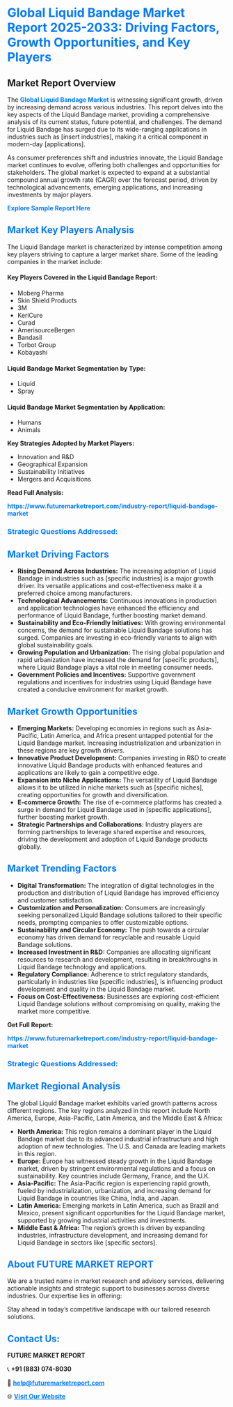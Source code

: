 <h1 style="color: #007BFF;">Global Liquid Bandage Market Report 2025-2033: Driving Factors, Growth Opportunities, and Key Players</h1>

<section id="overview">
<h2>Market Report Overview</h2>
<p>The <a href="https://www.futuremarketreport.com/industry-report/liquid-bandage-market" style="color: #007BFF; text-decoration: none;"><strong>Global Liquid Bandage Market</strong></a> is witnessing significant growth, driven by increasing demand across various industries. This report delves into the key aspects of the Liquid Bandage market, providing a comprehensive analysis of its current status, future potential, and challenges. The demand for Liquid Bandage has surged due to its wide-ranging applications in industries such as [insert industries], making it a critical component in modern-day [applications].</p>
<p>As consumer preferences shift and industries innovate, the Liquid Bandage market continues to evolve, offering both challenges and opportunities for stakeholders. The global market is expected to expand at a substantial compound annual growth rate (CAGR) over the forecast period, driven by technological advancements, emerging applications, and increasing investments by major players.</p>
</section>

<section id="overview">
<p><a href="https://www.futuremarketreport.com/request-sample/reportId=97725" style="color: #007BFF; text-decoration: none;"><strong>Explore Sample Report Here</strong></a></p>
</section>

<section id="key-players">
<h2 style="color: #007BFF;">Market Key Players Analysis</h2>
<p>The Liquid Bandage market is characterized by intense competition among key players striving to capture a larger market share. Some of the leading companies in the market include:</p>
<h4>Key Players Covered in the Liquid Bandage Report:</h4>
<ul><li>Moberg Pharma</li><li>Skin Shield Products</li><li>3M</li><li>KeriCure</li><li>Curad</li><li>AmerisourceBergen</li><li>Bandasil</li><li>Torbot Group</li><li>Kobayashi</li></ul>
<h4>Liquid Bandage Market Segmentation by Type:</h4>
<ul><li>Liquid</li><li>Spray</li></ul>

<h4>Liquid Bandage Market Segmentation by Application:</h4>
<ul><li>Humans</li><li>Animals</li></ul>
<p><strong>Key Strategies Adopted by Market Players:</strong></p>
<ul>
<li>Innovation and R&D</li>
<li>Geographical Expansion</li>
<li>Sustainability Initiatives</li>
<li>Mergers and Acquisitions</li>
</ul>
</section>

<section>
<p><strong>Read Full Analysis: </strong></p><a href="https://www.futuremarketreport.com/industry-report/liquid-bandage-market" style="color: #007BFF; text-decoration: none;"><strong>https://www.futuremarketreport.com/industry-report/liquid-bandage-market</strong></a>
<h3 style="color: #007BFF;">Strategic Questions Addressed:</h3>
</section>

<section id="driving-factors">
<h2 style="color: #007BFF;">Market Driving Factors</h2>
<ul>
<li><strong>Rising Demand Across Industries:</strong> The increasing adoption of Liquid Bandage in industries such as [specific industries] is a major growth driver. Its versatile applications and cost-effectiveness make it a preferred choice among manufacturers.</li>
<li><strong>Technological Advancements:</strong> Continuous innovations in production and application technologies have enhanced the efficiency and performance of Liquid Bandage, further boosting market demand.</li>
<li><strong>Sustainability and Eco-Friendly Initiatives:</strong> With growing environmental concerns, the demand for sustainable Liquid Bandage solutions has surged. Companies are investing in eco-friendly variants to align with global sustainability goals.</li>
<li><strong>Growing Population and Urbanization:</strong> The rising global population and rapid urbanization have increased the demand for [specific products], where Liquid Bandage plays a vital role in meeting consumer needs.</li>
<li><strong>Government Policies and Incentives:</strong> Supportive government regulations and incentives for industries using Liquid Bandage have created a conducive environment for market growth.</li>
</ul>
</section>

<section id="growth-opportunities">
<h2 style="color: #007BFF;">Market Growth Opportunities</h2>
<ul>
<li><strong>Emerging Markets:</strong> Developing economies in regions such as Asia-Pacific, Latin America, and Africa present untapped potential for the Liquid Bandage market. Increasing industrialization and urbanization in these regions are key growth drivers.</li>
<li><strong>Innovative Product Development:</strong> Companies investing in R&D to create innovative Liquid Bandage products with enhanced features and applications are likely to gain a competitive edge.</li>
<li><strong>Expansion into Niche Applications:</strong> The versatility of Liquid Bandage allows it to be utilized in niche markets such as [specific niches], creating opportunities for growth and diversification.</li>
<li><strong>E-commerce Growth:</strong> The rise of e-commerce platforms has created a surge in demand for Liquid Bandage used in [specific applications], further boosting market growth.</li>
<li><strong>Strategic Partnerships and Collaborations:</strong> Industry players are forming partnerships to leverage shared expertise and resources, driving the development and adoption of Liquid Bandage products globally.</li>
</ul>
</section>

<section id="trending-factors">
<h2 style="color: #007BFF;">Market Trending Factors</h2>
<ul>
<li><strong>Digital Transformation:</strong> The integration of digital technologies in the production and distribution of Liquid Bandage has improved efficiency and customer satisfaction.</li>
<li><strong>Customization and Personalization:</strong> Consumers are increasingly seeking personalized Liquid Bandage solutions tailored to their specific needs, prompting companies to offer customizable options.</li>
<li><strong>Sustainability and Circular Economy:</strong> The push towards a circular economy has driven demand for recyclable and reusable Liquid Bandage solutions.</li>
<li><strong>Increased Investment in R&D:</strong> Companies are allocating significant resources to research and development, resulting in breakthroughs in Liquid Bandage technology and applications.</li>
<li><strong>Regulatory Compliance:</strong> Adherence to strict regulatory standards, particularly in industries like [specific industries], is influencing product development and quality in the Liquid Bandage market.</li>
<li><strong>Focus on Cost-Effectiveness:</strong> Businesses are exploring cost-efficient Liquid Bandage solutions without compromising on quality, making the market more competitive.</li>
</ul>
</section>

<section>
<p><strong>Get Full Report: </strong></p><a href="https://www.futuremarketreport.com/industry-report/liquid-bandage-market" style="color: #007BFF; text-decoration: none;"><strong>https://www.futuremarketreport.com/industry-report/liquid-bandage-market</strong></a>
<h3 style="color: #007BFF;">Strategic Questions Addressed:</h3>
</section>


<section id="regional-analysis">
<h2 style="color: #007BFF;">Market Regional Analysis</h2>
<p>The global Liquid Bandage market exhibits varied growth patterns across different regions. The key regions analyzed in this report include North America, Europe, Asia-Pacific, Latin America, and the Middle East & Africa:</p>
<ul>
<li><strong>North America:</strong> This region remains a dominant player in the Liquid Bandage market due to its advanced industrial infrastructure and high adoption of new technologies. The U.S. and Canada are leading markets in this region.</li>
<li><strong>Europe:</strong> Europe has witnessed steady growth in the Liquid Bandage market, driven by stringent environmental regulations and a focus on sustainability. Key countries include Germany, France, and the U.K.</li>
<li><strong>Asia-Pacific:</strong> The Asia-Pacific region is experiencing rapid growth, fueled by industrialization, urbanization, and increasing demand for Liquid Bandage in countries like China, India, and Japan.</li>
<li><strong>Latin America:</strong> Emerging markets in Latin America, such as Brazil and Mexico, present significant opportunities for the Liquid Bandage market, supported by growing industrial activities and investments.</li>
<li><strong>Middle East & Africa:</strong> The region’s growth is driven by expanding industries, infrastructure development, and increasing demand for Liquid Bandage in sectors like [specific sectors].</li>
</ul>
</section>

<footer>
<h2 style="color: #007BFF;">About FUTURE MARKET REPORT</h2>
<p>We are a trusted name in market research and advisory services, delivering actionable insights and strategic support to businesses across diverse industries. Our expertise lies in offering:</p>

<p>Stay ahead in today’s competitive landscape with our tailored research solutions.</p>

<h2 style="color: #007BFF;">Contact Us:</h2>
<p><strong>FUTURE MARKET REPORT</strong></p>
<p>📞 <strong>+91 (883) 074-8030</strong></p>
<p>📧 <strong><a href="mailto:help@futuremarketreport.com" style="color: #007BFF;">help@futuremarketreport.com</a></strong></p>
<p>🌐 <strong><a href="https://www.futuremarketreport.com/" style="color: #007BFF;">Visit Our Website</a></strong></p>
</footer>